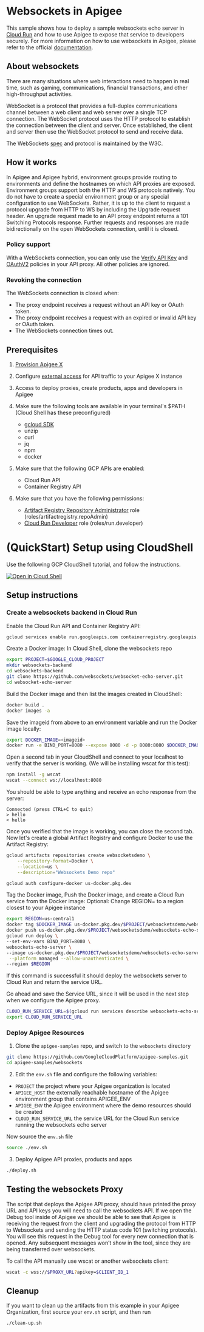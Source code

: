 # Websockets in Apigee

This sample shows how to deploy a sample websockets echo server in [Cloud Run](https://cloud.google.com/run) and how to use Apigee to expose that service to developers securely. For more information on how to use websockets in Apigee, please refer to the official [documentation](https://cloud.google.com/apigee/docs/api-platform/develop/websocket-config).

## About websockets

There are many situations where web interactions need to happen in real time, such as gaming, communications, financial transactions, and other high-throughput activities.

WebSocket is a protocol that provides a full-duplex communications channel between a web client and web server over a single TCP connection. The WebSocket protocol uses the HTTP protocol to establish the connection between the client and server. Once established, the client and server then use the WebSocket protocol to send and receive data.

The WebSockets [spec](https://websockets.spec.whatwg.org/) and protocol is maintained by the W3C.

## How it works

In Apigee and Apigee hybrid, environment groups provide routing to environments and define the hostnames on which API proxies are exposed. Environment groups support both the HTTP and WS protocols natively. You do not have to create a special environment group or any special configuration to use WebSockets. Rather, it is up to the client to request a protocol upgrade from HTTP to WS by including the Upgrade request header. An upgrade request made to an API proxy endpoint returns a 101 Switching Protocols response. Further requests and responses are made bidirectionally on the open WebSockets connection, until it is closed.

### Policy support

With a WebSockets connection, you can only use the [Verify API Key](https://cloud.google.com/apigee/docs/api-platform/reference/policies/verify-api-key-policy) and [OAuthV2](https://cloud.google.com/apigee/docs/api-platform/reference/policies/oauthv2-policy) policies in your API proxy. All other policies are ignored.

### Revoking the connection

The WebSockets connection is closed when:

* The proxy endpoint receives a request without an API key or OAuth token.
* The proxy endpoint receives a request with an expired or invalid API key or OAuth token.
* The WebSockets connection times out.

## Prerequisites

1. [Provision Apigee X](https://cloud.google.com/apigee/docs/api-platform/get-started/provisioning-intro)
2. Configure [external access](https://cloud.google.com/apigee/docs/api-platform/get-started/configure-routing#external-access) for API traffic to your Apigee X instance
3. Access to deploy proxies, create products, apps and developers in Apigee
4. Make sure the following tools are available in your terminal's $PATH (Cloud Shell has these preconfigured)
    * [gcloud SDK](https://cloud.google.com/sdk/docs/install)
    * unzip
    * curl
    * jq
    * npm
    * docker

5. Make sure that the following GCP APIs are enabled:
    * Cloud Run API
    * Container Registry API

6. Make sure that you have the following permissions:

    * [Artifact Registry Repository Administrator](https://cloud.google.com/iam/docs/understanding-roles#artifactregistry.repoAdmin) role  (roles/artifactregistry.repoAdmin)
    * [Cloud Run Developer](https://cloud.google.com/run/docs/reference/iam/roles) role (roles/run.developer)

# (QuickStart) Setup using CloudShell

Use the following GCP CloudShell tutorial, and follow the instructions.

[![Open in Cloud Shell](https://gstatic.com/cloudssh/images/open-btn.png)](https://ssh.cloud.google.com/cloudshell/open?cloudshell_git_repo=https://github.com/GoogleCloudPlatform/apigee-samples&cloudshell_git_branch=main&cloudshell_workspace=.&cloudshell_tutorial=websockets/docs/cloudshell-tutorial.md)

## Setup instructions

### Create a websockets backend in Cloud Run

Enable the Cloud Run API and Container Registry API:

```bash
gcloud services enable run.googleapis.com containerregistry.googleapis.com
```

Create a Docker image:
In Cloud Shell, clone the websockets repo

```sh
export PROJECT=$GOOGLE_CLOUD_PROJECT
mkdir websockets-backend
cd websockets-backend
git clone https://github.com/websockets/websocket-echo-server.git
cd websocket-echo-server
```

Build the Docker image and then list the images created in CloudShell:

```sh
docker build .
docker images -a
```

Save the imageid from above to an environment variable and run the Docker image locally:

```sh
export DOCKER_IMAGE=<imageid>
docker run -e BIND_PORT=8080 --expose 8080 -d -p 8080:8080 $DOCKER_IMAGE
```

Open a second tab in your CloudShell and connect to your localhost to verify that the server is working. (We will be installing wscat for this test):

```sh
npm install -g wscat
wscat --connect ws://localhost:8080
```

You should be able to type anything and receive an echo response from the server:

```
Connected (press CTRL+C to quit)
> hello
< hello
```

Once you verified that the image is working, you can close the second tab.
Now let's create a global Artifact Registry and configure Docker to use the Artifact Registry:

```sh
gcloud artifacts repositories create websocketsdemo \
    --repository-format=Docker \
    --location=us \
    --description="Websockets Demo repo"

gcloud auth configure-docker us-docker.pkg.dev
```

Tag the Docker image, Push the Docker image, and create a Cloud Run service from the Docker image:
Optional: Change REGION= to a region closest to your Apigee instance

```sh
export REGION=us-central1
docker tag $DOCKER_IMAGE us-docker.pkg.dev/$PROJECT/websocketsdemo/websockets-echo-server
docker push us-docker.pkg.dev/$PROJECT/websocketsdemo/websockets-echo-server
gcloud run deploy \
--set-env-vars BIND_PORT=8080 \
websockets-echo-server \
--image us-docker.pkg.dev/$PROJECT/websocketsdemo/websockets-echo-server \
 --platform managed --allow-unauthenticated \
--region $REGION
```

If this command is successful it should deploy the websockets server to Cloud Run and return the service URL.

Go ahead and save the Service URL, since it will be used in the next step when we configure the Apigee proxy.

```bash
CLOUD_RUN_SERVICE_URL=$(gcloud run services describe websockets-echo-server --platform managed --region $REGION --format 'value(status.url)' | sed -E 's/http.+\///')
export CLOUD_RUN_SERVICE_URL
```

### Deploy Apigee Resources

1. Clone the `apigee-samples` repo, and switch to the `websockets` directory

```bash
git clone https://github.com/GoogleCloudPlatform/apigee-samples.git
cd apigee-samples/websockets
```

2. Edit the `env.sh` file and configure the following variables:

* `PROJECT` the project where your Apigee organization is located
* `APIGEE_HOST` the externally reachable hostname of the Apigee environment group that contains APIGEE_ENV
* `APIGEE_ENV` the Apigee environment where the demo resources should be created
* `CLOUD_RUN_SERVICE_URL` the service URL for the Cloud Run service running the websockets echo server

Now source the `env.sh` file

```bash
source ./env.sh
```

3. Deploy Apigee API proxies, products and apps

```bash
./deploy.sh
```

## Testing the websockets Proxy

The script that deploys the Apigee API proxy, should have printed the proxy URL and API keys you will need to call the websockets API. If we open the Debug tool inside of Apigee we should be able to see that Apigee is receiving the request from the client and upgrading the protocol from HTTP to Websockets and sending the HTTP status code 101 (switching protocols). You will see this request in the Debug tool for every new connection that is opened. Any subsequent messages won’t show in the tool, since they are being transferred over websockets.

To call the API manually use wscat or another websockets client:

```bash
wscat -c wss://$PROXY_URL?apikey=$CLIENT_ID_1
```

## Cleanup

If you want to clean up the artifacts from this example in your Apigee Organization, first source your `env.sh` script, and then run

```bash
./clean-up.sh
```
